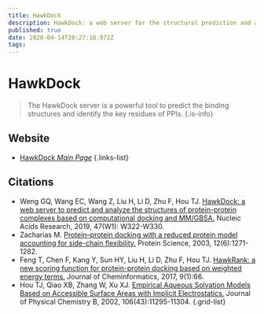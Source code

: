 ```yaml
---
title: HawkDock
description: HawkDock: a web server for the structural prediction and analysis of protein-protein complex.
published: true
date: 2020-04-14T20:27:18.972Z
tags: 
---
```


# HawkDock

> The HawkDock server is a powerful tool to predict the binding structures and identify the key residues of PPIs. 
{.is-info}


## Website

- [HawkDock *Main Page*](http://cadd.zju.edu.cn/hawkdock/)
{.links-list}

## Citations

- Weng GQ, Wang EC, Wang Z, Liu H, Li D, Zhu F, Hou TJ. [HawkDock: a web server to predict and analyze the structures of protein-protein complexes based on computational docking and MM/GBSA.](https://academic.oup.com/nar/article/47/W1/W322/5491747) Nucleic Acids Research, 2019, 47(W1): W322-W330.
- Zacharias M. [Protein–protein docking with a reduced protein model accounting for side-chain flexibility.](https://onlinelibrary.wiley.com/doi/full/10.1110/ps.0239303) Protein Science, 2003, 12(6):1271-1282.
-	Feng T, Chen F, Kang Y, Sun HY, Liu H, Li D, Zhu F, Hou TJ. [HawkRank: a new scoring function for protein-protein docking based on weighted energy terms.](https://jcheminf.biomedcentral.com/articles/10.1186/s13321-017-0254-7) Journal of Cheminformatics, 2017, 9(1):66.
-	Hou TJ, Qiao XB, Zhang W, Xu XJ. [Empirical Aqueous Solvation Models Based on Accessible Surface Areas with Implicit Electrostatics.](https://pubs.acs.org/doi/abs/10.1021/jp025595u) Journal of Physical Chemistry B, 2002, 106(43):11295-11304.
{.grid-list}